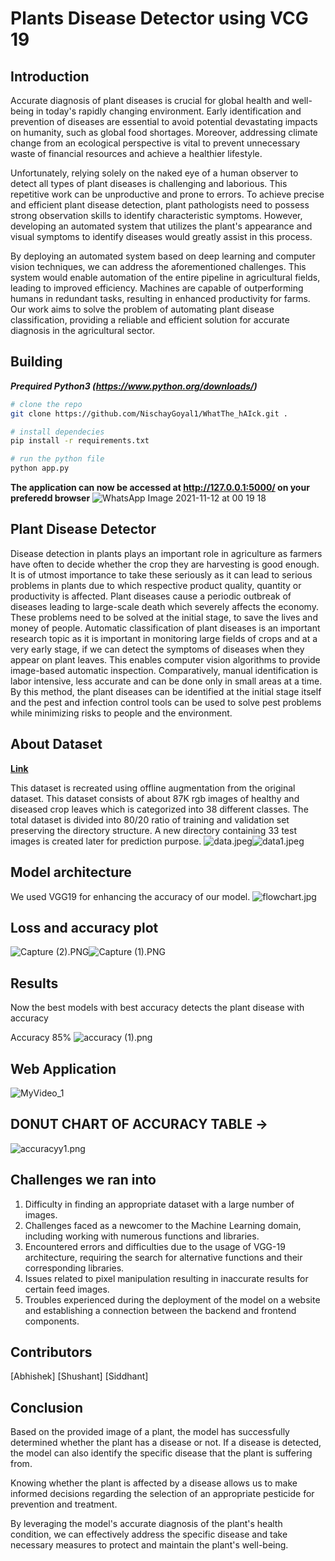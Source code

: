 
# Plants Disease Detector using VCG 19


## Introduction

Accurate diagnosis of plant diseases is crucial for global health and well-being in today's rapidly changing environment. Early identification and prevention of diseases are essential to avoid potential devastating impacts on humanity, such as global food shortages. Moreover, addressing climate change from an ecological perspective is vital to prevent unnecessary waste of financial resources and achieve a healthier lifestyle.

Unfortunately, relying solely on the naked eye of a human observer to detect all types of plant diseases is challenging and laborious. This repetitive work can be unproductive and prone to errors. To achieve precise and efficient plant disease detection, plant pathologists need to possess strong observation skills to identify characteristic symptoms. However, developing an automated system that utilizes the plant's appearance and visual symptoms to identify diseases would greatly assist in this process.

By deploying an automated system based on deep learning and computer vision techniques, we can address the aforementioned challenges. This system would enable automation of the entire pipeline in agricultural fields, leading to improved efficiency. Machines are capable of outperforming humans in redundant tasks, resulting in enhanced productivity for farms. Our work aims to solve the problem of automating plant disease classification, providing a reliable and efficient solution for accurate diagnosis in the agricultural sector.

## Building

**_Prequired Python3 (https://www.python.org/downloads/)_**
</br>
```bash
# clone the repo
git clone https://github.com/NischayGoyal1/WhatThe_hAIck.git .

# install dependecies
pip install -r requirements.txt

# run the python file
python app.py
```

**The application can now be accessed at http://127.0.0.1:5000/ on your preferedd browser**
![WhatsApp Image 2021-11-12 at 00 19 18](https://user-images.githubusercontent.com/81116984/141352783-f4eb5a8b-5a86-4c09-a707-93fa50f0b5f8.jpeg)


## Plant Disease Detector

Disease detection in plants plays an important role in agriculture as farmers have often to decide
whether the crop they are harvesting is good enough. It is of utmost importance to take these seriously
as it can lead to serious problems in plants due to which respective product quality, quantity or
productivity is affected. Plant diseases cause a periodic outbreak of diseases leading to large-scale
death which severely affects the economy. These problems need to be solved at the initial stage,
to save the lives and money of people. Automatic classification of plant diseases is an important research topic as it is important in monitoring large fields of crops and at a very early stage, if we can
detect the symptoms of diseases when they appear on plant leaves. This enables computer vision
algorithms to provide image-based automatic inspection. Comparatively, manual identification is
labor intensive, less accurate and can be done only in small areas at a time. By this method, the plant
diseases can be identified at the initial stage itself and the pest and infection control tools can be used
to solve pest problems while minimizing risks to people and the environment.



## About Dataset 

[**Link**](https://www.kaggle.com/vipoooool/new-plant-diseases-dataset)

This dataset is recreated using offline augmentation from the original dataset. This dataset consists of about 87K rgb images of healthy and diseased crop leaves which is categorized into 38 different classes. The total dataset is divided into 80/20 ratio of training and validation set preserving the directory structure. A new directory containing 33 test images is created later for prediction purpose.
![data.jpeg](https://www.dropbox.com/s/mf18plqppjt4og2/data.jpeg?dl=0&raw=1)![data1.jpeg](https://www.dropbox.com/s/3b5yvbm9gb74r8j/data1.jpeg?dl=0&raw=1)


## Model architecture 

We used VGG19 for enhancing the accuracy of our model.
![flowchart.jpg](https://www.dropbox.com/s/4sw176a2zlxy3ie/flowchart.jpg?dl=0&raw=1)

## Loss and accuracy plot

![Capture (2).PNG](https://www.dropbox.com/s/nxlll3vijl8ejkq/Capture%20%282%29.PNG?dl=0&raw=1)![Capture (1).PNG](https://www.dropbox.com/s/7c4upiiummo7rvp/Capture%20%281%29.PNG?dl=0&raw=1)


## Results
Now the best models with best accuracy detects the plant disease with accuracy

Accuracy 85%
![accuracy (1).png](https://www.dropbox.com/s/wgs3rcgrqpt35zj/accuracy%20%281%29.png?dl=0&raw=1)

## Web Application

![MyVideo_1](https://user-images.githubusercontent.com/83203229/141359598-29e2f040-c0b0-4a78-907a-43f2f8e040d0.gif)

## DONUT CHART OF ACCURACY TABLE ->
![accuracyy1.png](https://www.dropbox.com/s/8yu15ixi1b4qol2/accuracyy1.png?dl=0&raw=1)

## Challenges we ran into
1. Difficulty in finding an appropriate dataset with a large number of images.
2. Challenges faced as a newcomer to the Machine Learning domain, including working with numerous functions and libraries.
3. Encountered errors and difficulties due to the usage of VGG-19 architecture, requiring the search for alternative functions and their corresponding libraries.
4. Issues related to pixel manipulation resulting in inaccurate results for certain feed images.
5. Troubles experienced during the deployment of the model on a website and establishing a connection between the backend and frontend components.

## Contributors

[Abhishek]
[Shushant]
[Siddhant]


## Conclusion 

Based on the provided image of a plant, the model has successfully determined whether the plant has a disease or not. If a disease is detected, the model can also identify the specific disease that the plant is suffering from.

Knowing whether the plant is affected by a disease allows us to make informed decisions regarding the selection of an appropriate pesticide for prevention and treatment.

By leveraging the model's accurate diagnosis of the plant's health condition, we can effectively address the specific disease and take necessary measures to protect and maintain the plant's well-being.
